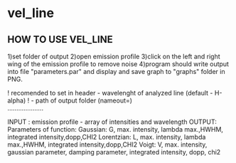 # vel_line
HOW TO USE VEL_LINE 
-------------------
1)set folder of output
2)open emission profile
3)click on the left and right wing of the emission profile to remove noise
4)program should write output into file "parameters.par" and display and
save graph to "graphs" folder in PNG.

! recomended to set in header - wavelenght of analyzed line (default -
H-alpha) !
                              - path of output folder (nameout=)        
....................


INPUT : emission profile - array of intensities and wavelength
OUTPUT: Parameters of function: Gaussian:       G, max. intensity, lambda max.,HWHM, integrated intensity,dopp,CHI2
                                Lorentzian:     L, max. intensity, lambda max.,HWHM, integrated intensity,dopp,CHI2
				Voigt:		V, max. intensity, gaussian parameter, damping parameter, integrated intensity, dopp, chi2
